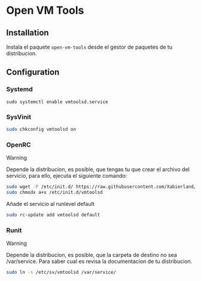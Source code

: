 # Open VM Tools

## Installation

Instala el paquete `open-vm-tools` desde el gestor de paquetes de tu distribucion.

## Configuration

### Systemd

```
sudo systemctl enable vmtoolsd.service
```

### SysVinit

```bash
sudo chkconfig vmtoolsd on
```

### OpenRC

> [!WARNING]
> Depende la distribucion, es posible, que tengas tu que crear el archivo del servicio, para ello, ejecuta el siguiente comando:

```bash
sudo wget -P /etc/init.d/ https://raw.githubusercontent.com/Xabierland/dotfiles/main/dotfiles/vmtoolsd/vmtoolsd
sudo chmodx a+x /etc/init.d/vmtoolsd
```

Añade el servicio al runlevel default

```bash
sudo rc-update add vmtoolsd default
```

### Runit

> [!WARNING]
> Depende la distribucion, es posible, que la carpeta de destino no sea /var/service. Para saber cual es revisa la documentacion de tu distribucion.

```bash
sudo ln -s /etc/sv/vmtoolsd /var/service/
```
